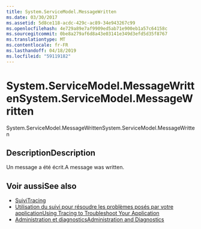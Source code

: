 ```yaml
---
title: System.ServiceModel.MessageWritten
ms.date: 03/30/2017
ms.assetid: 5d8ce118-acdc-429c-ac89-34e943267c99
ms.openlocfilehash: 4e729a89e7af9909ed5ab71e900eb1a57c64158c
ms.sourcegitcommit: 0be8a279af6d8a43e03141e349d3efd5d35f8767
ms.translationtype: MT
ms.contentlocale: fr-FR
ms.lasthandoff: 04/18/2019
ms.locfileid: "59119182"
---
```

# <a name="systemservicemodelmessagewritten"></a><span data-ttu-id="7f63c-102">System.ServiceModel.MessageWritten</span><span class="sxs-lookup"><span data-stu-id="7f63c-102">System.ServiceModel.MessageWritten</span></span>
<span data-ttu-id="7f63c-103">System.ServiceModel.MessageWritten</span><span class="sxs-lookup"><span data-stu-id="7f63c-103">System.ServiceModel.MessageWritten</span></span>  
  
## <a name="description"></a><span data-ttu-id="7f63c-104">Description</span><span class="sxs-lookup"><span data-stu-id="7f63c-104">Description</span></span>  
 <span data-ttu-id="7f63c-105">Un message a été écrit.</span><span class="sxs-lookup"><span data-stu-id="7f63c-105">A message was written.</span></span>  
  
## <a name="see-also"></a><span data-ttu-id="7f63c-106">Voir aussi</span><span class="sxs-lookup"><span data-stu-id="7f63c-106">See also</span></span>

- [<span data-ttu-id="7f63c-107">Suivi</span><span class="sxs-lookup"><span data-stu-id="7f63c-107">Tracing</span></span>](../../../../../docs/framework/wcf/diagnostics/tracing/index.md)
- [<span data-ttu-id="7f63c-108">Utilisation du suivi pour résoudre les problèmes posés par votre application</span><span class="sxs-lookup"><span data-stu-id="7f63c-108">Using Tracing to Troubleshoot Your Application</span></span>](../../../../../docs/framework/wcf/diagnostics/tracing/using-tracing-to-troubleshoot-your-application.md)
- [<span data-ttu-id="7f63c-109">Administration et diagnostics</span><span class="sxs-lookup"><span data-stu-id="7f63c-109">Administration and Diagnostics</span></span>](../../../../../docs/framework/wcf/diagnostics/index.md)
